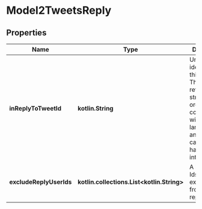 
# Model2TweetsReply

## Properties
Name | Type | Description | Notes
------------ | ------------- | ------------- | -------------
**inReplyToTweetId** | **kotlin.String** | Unique identifier of this Tweet. This is returned as a string in order to avoid complications with languages and tools that cannot handle large integers. |  [optional]
**excludeReplyUserIds** | **kotlin.collections.List&lt;kotlin.String&gt;** | A list of User Ids to be excluded from the reply Tweet. |  [optional]



